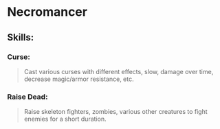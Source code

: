 Necromancer
===========

Skills:
------

### Curse:
> Cast various curses with different effects, slow, damage over time, decrease magic/armor resistance, etc.

### Raise Dead:
> Raise skeleton fighters, zombies, various other creatures to fight enemies for a short duration.
